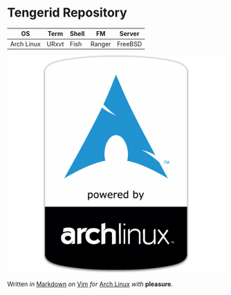 # Tengerid Repository

|OS|Term|Shell|FM|Server|
|--|----|-----|--|------|
|Arch Linux|URxvt|Fish|Ranger|FreeBSD|

![Arch Linux Logo](logo.png "As an Archer")

Written *in* [Markdown](http://daringfireball.net/projects/markdown/) _on_ [Vim](http://vim.org/) _for_ [Arch Linux](https://archlinux.org/) _with_ **pleasure**.
